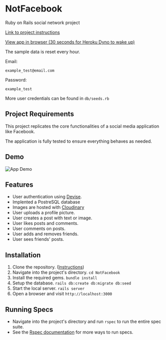 # NotFacebook

Ruby on Rails social network project

[Link to project instructions](https://www.theodinproject.com/paths/full-stack-ruby-on-rails/courses/ruby-on-rails/lessons/final-project)

[View app in browser (30 seconds for Heroku Dyno to wake up)](https://berube-notfacebook.herokuapp.com/)

The sample data is reset every hour.

Email: 

`example_test@email.com`

Password:

 `example_test`

More user credentials can be found in `db/seeds.rb`

## Project Requirements

This project replicates the core functionalities of a social media application like Facebook.

The application is fully tested to ensure everything behaves as needed.

## Demo

![App Demo](app/assets/demo/notfacebook-demo.gif)

## Features

- User authentication using [Devise](https://github.com/heartcombo/devise).
- Implented a PostreSQL database
- Images are hosted with [Cloudinary](https://cloudinary.com/)
- User uploads a profile picture.
- User creates a post with text or image.
- User likes posts and comments.
- User comments on posts.
- User adds and removes friends.
- User sees friends' posts.

## Installation

1. Clone the repository. ([Instructions](Instructions))
2. Navigate into the project's directory. `cd NotFacebook`
3. Install the required gems. `bundle install`
4. Setup the database. `rails db:create db:migrate db:seed`
5. Start the local server. `rails server`
6. Open a browser and visit `http://localhost:3000`

## Running Specs

- Navigate into the project's directory and run `rspec` to run the entire spec suite.
- See the [Rspec documentation](https://github.com/rspec/rspec-rails#running-specs) for more ways to run specs.
